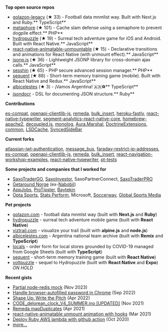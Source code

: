 **Top open source repos**
- [golazon-legacy](https://github.com/sobstel/golazon-legacy) (★ 33) - Football data mnmlist way. Built with Next.js and Ruby.** TypeScript**
- [metaphore](https://github.com/sobstel/metaphore) (★ 101) - Cache slam defense using a semaphore to prevent dogpile effect.** PHP**
- [hydropuzzle](https://github.com/sobstel/hydropuzzle) (★ 19) - Surreal tech adventure game for iOS and Android. Built with React Native.** JavaScript**
- [react-native-animatable-unmountable](https://github.com/sobstel/react-native-animatable-unmountable) (★ 15) - Declarative transitions and animations for React Native (with unmount effect).** JavaScript**
- [jsonp.js](https://github.com/sobstel/jsonp.js) (★ 36) - Lightweight JSONP library for cross-domain ajax calls.** JavaScript**
- [sesshin](https://github.com/sobstel/sesshin) (★ 65) - PHP secure advanced session manager.** PHP**
- [sequent](https://github.com/sobstel/sequent) (★ 88) - Short-term memory training game (mobile). Built with React Native and Redux.** JavaScript**
- [albicelestes](https://github.com/sobstel/albicelestes) (★ 3) - ¡Vamos Argentina! 🇦🇷⚽** TypeScript**
- [jsondocr](https://github.com/sobstel/jsondocr) - DSL for documenting JSON structure.** Ruby**

**Contributions**

[es-compat](https://github.com//commits?author=sobstel), [openapi-clientlib-js](https://github.com//commits?author=sobstel), [remeda](https://github.com//commits?author=sobstel), [bulk_insert](https://github.com//commits?author=sobstel), [heroku-fastly](https://github.com//commits?author=sobstel), [react-native-typewriter](https://github.com//commits?author=sobstel), [segment-analytics-react-native-core](https://github.com//commits?author=sobstel), [homebrew-apache2](https://github.com//commits?author=sobstel), [decoupled.js](https://github.com//commits?author=sobstel), [monolog](https://github.com//commits?author=sobstel), [Aura.Marshal](https://github.com//commits?author=sobstel), [DoctrineExtensions](https://github.com//commits?author=sobstel), [common](https://github.com//commits?author=sobstel), [LSDCache](https://github.com//commits?author=sobstel), [SyncedSideBar](https://github.com//commits?author=sobstel)

**Current forks**

[atlassian-jwt-authentication](https://github.com/sobstel/atlassian-jwt-authentication), [message_bus](https://github.com/sobstel/message_bus), [faraday-restrict-ip-addresses](https://github.com/sobstel/faraday-restrict-ip-addresses), [es-compat](https://github.com/sobstel/es-compat), [openapi-clientlib-js](https://github.com/sobstel/openapi-clientlib-js), [remeda](https://github.com/sobstel/remeda), [bulk_insert](https://github.com/sobstel/bulk_insert), [react-navigation-workshop-examples](https://github.com/sobstel/react-navigation-workshop-examples), [react-native-typewriter](https://github.com/sobstel/react-native-typewriter), [pt-tests](https://github.com/sobstel/pt-tests)

**Some projects and companies that I worked for**

- <a href="//www.home.saxo/platforms/saxotradergo">SaxoTraderGO</a>, <a href="//www.saxoinvestor.com">SaxoInvestor</a>, SaxoPartnerConnect, <a href="//www.home.saxo/platforms/saxotraderpro">SaxoTraderPRO</a>
- <a href="//no.getaround.com">Getaround Norge</a> (ex-<a href="//nabobil.no">Nabobil</a>)
- <a href="//www.appjobs.com">AppJobs</a>, <a href="//www.protipster.com">ProTipster</a>, <a href="//baytekin.media">Baytekin</a>
- <a href="//www.statsperform.com/opta/">Opta&nbsp;Sports</a>, <a href="//www.statsperform.com/">Stats&nbsp;Perform</a>, Microsoft, <a href="//www.soccerway.com">Soccerway</a>, <a href="//www.globalsportsmedia.com">Global Sports Media</a>

**Pet projects**

- <a href="//golazon.com">golazon.com</a> - football data mnmlst way (built with **Next.js** and **Ruby**)
- <a href="//sobstel.dev/hydropuzzle/">hydropuzzle</a> - surreal tech adventure mobile game (built with **React Native**)
- <a href="//viztrail.com">viztrail.com</a> - visualize your trail (built with **alpine.js** and **node.js**)
- <a href="//albicelestes.com">albicelestes.com</a> - Argentina national team archive (built with **Remix** and **TypeScript**)
- <a href="//github.com/sobstel/locals">locals</a> - order form for local stores grounded by COVID-19 managed from Google Sheets (built with **TypeScript**)
- <a href="//github.com/sobstel/sequent">sequent</a> - short-term memory training game (built with **React Native**)
- [voltpuzzle](https://github.com/sobstel/voltpuzzle) - sequel to Hydropuzzle (built with **React Native** and **Expo**) _ON HOLD_

**Recent gists**

- [Partial node-redis mock](https://gist.github.com/sobstel/24b8418f2bffd7019d88bf9653773dfa) (Nov 2023)
- [Handle browser-autofilled password in Chrome](https://gist.github.com/ff27eee6cc1279812ff2c9689e7467b7) (Sep 2022)
- [Shape Up: Write the Pitch](https://gist.github.com/0c74c8533400e4312c90b10bfb7444ee) (Apr 2022)
- [CODE_delorean_clock_V4_SUMMER.ino [UPDATED]](https://gist.github.com/195b48cde1ece9f88f5f1480b9b1e51d) (Nov 2021)
- [Remeda mapDuplicates](https://gist.github.com/f5a698b0c2379d5fadca23a702ca6426) (Apr 2021)
- [react-native-animatable unmount animation with hooks](https://gist.github.com/8b1b58dfe0b2f425d0850cb0f22a92c5) (Mar 2021)
- [Deploy Ruby AWS lambda with github action](https://gist.github.com/df38c7a45f360b80272e82a8bb592e45) (Oct 2020)
- <a href="GISTS.md">more...</a>
